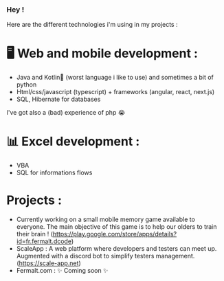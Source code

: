 ### Hey !

Here are the different technologies i'm using in my projects :

# 🖥️ Web and mobile development :
- Java and Kotlin💛 (worst language i like to use) and sometimes a bit of python
- Html/css/javascript (typescript) + frameworks (angular, react, next.js)
- SQL, Hibernate for databases

I've got also a (bad) experience of php 😭

# 📊 Excel development :
- VBA
- SQL for informations flows


# Projects :
- Currently working on a small mobile memory game available to everyone. The main objective of this game is to help our olders to train their brain ! (https://play.google.com/store/apps/details?id=fr.fermalt.dcode)
- ScaleApp : A web platform where developers and testers can meet up. Augmented with a discord bot to simplify testers management. (https://scale-app.net)
- Fermalt.com : ✨ Coming soon ✨
